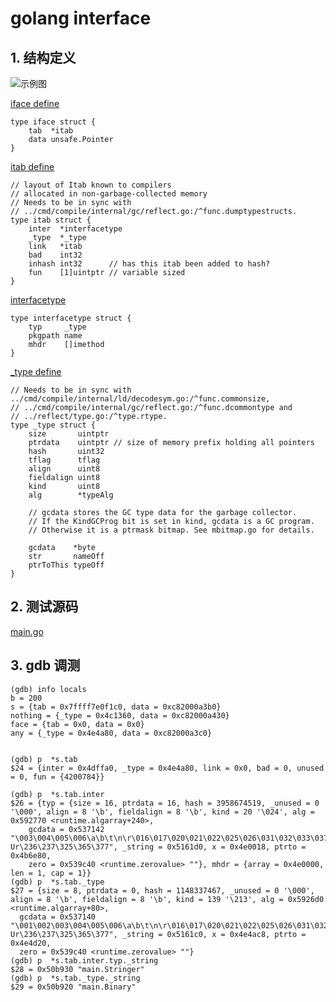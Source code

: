 # golang interface

## 1. 结构定义

![示例图](http://research.swtch.com/gointer2.png)

[iface define](https://github.com/golang/go/blob/master/src/runtime/runtime2.go#L143)

	type iface struct {
		tab  *itab
		data unsafe.Pointer
	}
	
	
[itab define](https://github.com/golang/go/blob/master/src/runtime/runtime2.go#L634)

	// layout of Itab known to compilers
	// allocated in non-garbage-collected memory
	// Needs to be in sync with
	// ../cmd/compile/internal/gc/reflect.go:/^func.dumptypestructs.
	type itab struct {
		inter  *interfacetype
		_type  *_type
		link   *itab
		bad    int32
		inhash int32      // has this itab been added to hash?
		fun    [1]uintptr // variable sized
	}
	

[interfacetype](https://github.com/golang/go/blob/34c480afa89a4efa917f30592d8c095dbaf7612e/src/runtime/type.go#L342)

	type interfacetype struct {
		typ     _type
		pkgpath name
		mhdr    []imethod
	}
	
[_type define](https://github.com/golang/go/blob/34c480afa89a4efa917f30592d8c095dbaf7612e/src/runtime/type.go#L28)

	// Needs to be in sync with ../cmd/compile/internal/ld/decodesym.go:/^func.commonsize,
	// ../cmd/compile/internal/gc/reflect.go:/^func.dcommontype and
	// ../reflect/type.go:/^type.rtype.
	type _type struct {
		size       uintptr
		ptrdata    uintptr // size of memory prefix holding all pointers
		hash       uint32
		tflag      tflag
		align      uint8
		fieldalign uint8
		kind       uint8
		alg        *typeAlg
		
		// gcdata stores the GC type data for the garbage collector.
		// If the KindGCProg bit is set in kind, gcdata is a GC program.
		// Otherwise it is a ptrmask bitmap. See mbitmap.go for details.
		
		gcdata    *byte
		str       nameOff
		ptrToThis typeOff
	}
	
## 2. 测试源码
	
[main.go](https://github.com/DavadDi/go_study/blob/master/src/interface_test/main.go)


## 3. gdb 调测

	(gdb) info locals
	b = 200
	s = {tab = 0x7ffff7e0f1c0, data = 0xc82000a3b0}
	nothing = {_type = 0x4c1360, data = 0xc82000a430}
	face = {tab = 0x0, data = 0x0}
	any = {_type = 0x4e4a80, data = 0xc82000a3c0}
	
	
	(gdb) p  *s.tab
	$24 = {inter = 0x4dffa0, _type = 0x4e4a80, link = 0x0, bad = 0, unused = 0, fun = {4200784}}
	
	(gdb) p  *s.tab.inter
	$26 = {typ = {size = 16, ptrdata = 16, hash = 3958674519, _unused = 0 '\000', align = 8 '\b', fieldalign = 8 '\b', kind = 20 '\024', alg = 0x592770 <runtime.algarray+240>,
	    gcdata = 0x537142 "\003\004\005\006\a\b\t\n\r\016\017\020\021\022\025\026\031\032\033\037,568>?Ur\236\237\325\365\377", _string = 0x5161d0, x = 0x4e0018, ptrto = 0x4b6e80,
	    zero = 0x539c40 <runtime.zerovalue> ""}, mhdr = {array = 0x4e0000, len = 1, cap = 1}}
	(gdb) p  *s.tab._type
	$27 = {size = 8, ptrdata = 0, hash = 1148337467, _unused = 0 '\000', align = 8 '\b', fieldalign = 8 '\b', kind = 139 '\213', alg = 0x5926d0 <runtime.algarray+80>,
	  gcdata = 0x537140 "\001\002\003\004\005\006\a\b\t\n\r\016\017\020\021\022\025\026\031\032\033\037,568>?Ur\236\237\325\365\377", _string = 0x5161c0, x = 0x4e4ac8, ptrto = 0x4e4d20,
	  zero = 0x539c40 <runtime.zerovalue> ""}
	(gdb) p  *s.tab.inter.typ._string
	$28 = 0x50b930 "main.Stringer"
	(gdb) p  *s.tab._type._string
	$29 = 0x50b920 "main.Binary"
	

	
	
